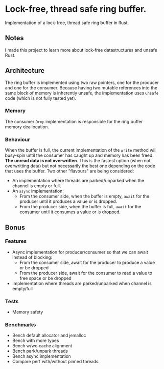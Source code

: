 # Lock-free, thread safe ring buffer.

Implementation of a lock-free, thread safe ring buffer in Rust.

## Notes
I made this project to learn more about lock-free datastructures and unsafe Rust.

## Architecture
The ring buffer is implemented using two raw pointers, one for the producer and one for the consumer.
Because having two mutable references into the same block of memory is inherently unsafe, the implementation uses `unsafe` code (which is not fully tested yet).

### Memory
The consumer `Drop` implementation is responsible for the ring buffer memory deallocation.

### Behaviour
When the buffer is full, the current implementation of the `write` method will busy-spin until the consumer has caught up and memory has been freed. __The unread data
is not overwritten__. This is the fastest option (when not overwritting data) but not necessarily the best one depending on the code that uses the buffer. Two other "flavours" are being considered:
  - An implementation where threads are parked/unparked when the channel is empty or full.
  - An `async` implementation:
       - From the consumer side, when the buffer is empty, `await` for the producer until it produces a value or is dropped.
       - From the producer side, when the buffer is full, `await` for the consumer until it consumes a value or is dropped.

## Bonus
  ### Features
  - Async implementation for producer/consumer so that we can await instead of blocking:
     - From the consumer side, await for the producer to produce a value or be dropped
     - From the producer side, await for the consumer to read a value to free space or be dropped
  - Implementation where threads are parked/unparked when channel is empty/full

  ### Tests
  - Memory safety

  ### Benchmarks
  - Bench default allocator and jemalloc
  - Bench with more types
  - Bench w/wo cache alignment
  - Bench park/unpark threads
  - Bench async implementation
  - Compare perf with/without pinned threads
